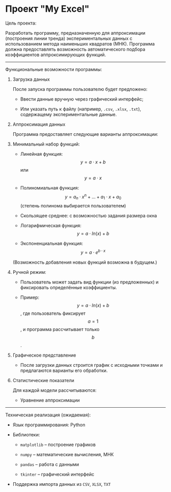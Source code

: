 # Проект "My Excel"

Цель проекта:

Разработать программу, предназначенную для аппроксимации (построения линии тренда) экспериментальных данных с использованием
метода наименьших квадратов (МНК). Программа должна предоставлять возможность автоматического подбора коэффициентов
аппроксимирующих функций. 

---

Функциональные возможности программы: 

1. Загрузка данных

    После запуска программы пользователю будет предложено: 
    
    - Ввести данные вручную через графический интерфейс;
    
    - Или указать путь к файлу (например, `.csv`, `.xlsx`, `.txt`), содержащему экспериментальные данные.

2. Аппроксимация данных

    Программа предоставляет следующие варианты аппроксимации:

3. Минимальный набор функций:

    - Линейная функция: $$y = a \cdot x + b$$ или $$y = a \cdot x$$
  
    - Полиномиальная функция: $$y = a_n \cdot x^n + ... + a_1 \cdot x + a_0$$ (степень полинома выбирается пользователем)
    
    - Скользящее среднее: с возможностью задания размера окна
    
    - Логарифмическая функция: $$y = a \cdot ln(x) + b$$
    
    - Экспоненциальная функция: $$y = a \cdot e^{b \cdot x}$$
    
    (Возможность добавления новых функций возможна в будущем.)

4. Ручной режим: 

    - Пользователь может задать вид функции (из предложенных) и фиксировать определённые коэффициенты.
    
    - Пример: $$y = a \cdot ln(x) + b$$, где пользователь фиксирует $$a = 1$$, и программа рассчитывает только $$b$$.
    
5. Графическое представление 

    - После загрузки данных строится график с исходными точками и предлагаются варианты его обработки.

6. Статистические показатели 

    Для каждой модели рассчитываются: 
    
    - Уравнение аппроксимации 

---

Техническая реализация (ожидаемая): 

- Язык программирования: Python 

- Библиотеки:

    * `matplotlib` – построение графиков
    
    * `numpy` – математические вычисления, МНК
    
    * `pandas` – работа с данными
    
    * `tkinter` – графический интерфейс

- Поддержка импорта данных из `CSV`, `XLSX`, `TXT`
